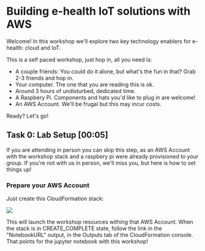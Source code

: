 # Building e-health IoT solutions with AWS

Welcome! In this workshop we'll explore two key technology enablers for e-health: cloud and IoT. 

This is a self paced workshop, just hop in, all you need is:
  * A couple friends: You could do it alone, but what's the fun in that? Grab 2-3 friends and hop in.
  * Your computer. The one that you are reading this is ok.
  * Around 3 hours of undisturbed, dedicated time.
  * A Raspbery Pi. Components and hats you'd like to plug in are welcome!
  * An AWS Account. We'll be frugal but this may incur costs.

Ready? Let's go!

## Task 0: Lab Setup [00:05]
If you are attending in person you can skip this step, as an AWS Account with the workshop stack and a raspbery pi were already provisioned to your group. If you're not with us in person, we'll miss you, but here is how to set things up!

### Prepare your AWS Account
Just create this CloudFormation stack:

<a href="https://console.aws.amazon.com/cloudformation/home?region=us-east-1#/stacks/create/review?filter=active&templateURL=https:%2F%2Fs3.amazonaws.com%2Fehw-pub%2Fehw_cfn.yaml&stackName=ehw-stack"><img src="https://s3.amazonaws.com/cloudformation-examples/cloudformation-launch-stack.png"/></a>

This will launch the workshop resources withing that AWS Account. 
When the stack is in CREATE_COMPLETE state, follow the link in the "NotebookURL" output, in the Outputs tab of the CloudFormation console. That points for the jupyter notebook with this workshop!